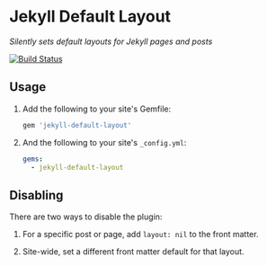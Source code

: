 # Jekyll Default Layout

*Silently sets default layouts for Jekyll pages and posts*

[![Build Status](https://travis-ci.org/benbalter/jekyll-default-layout.svg?branch=master)](https://travis-ci.org/benbalter/jekyll-default-layout)

## Usage

1. Add the following to your site's Gemfile:

    ```ruby
    gem 'jekyll-default-layout'
    ```

2. And the following to your site's `_config.yml`:

    ```yml
    gems:
      - jekyll-default-layout
    ```

## Disabling

There are two ways to disable the plugin:

1. For a specific post or page, add `layout: nil` to the front matter.

2. Site-wide, set a different front matter default for that layout.
